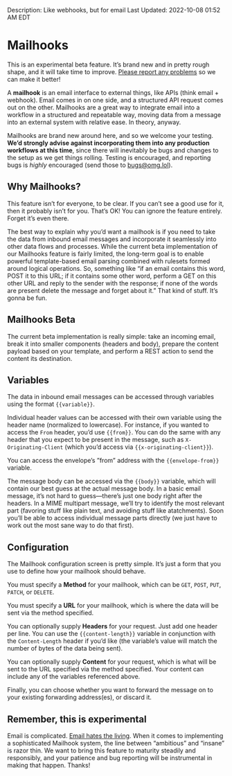 Description: Like webhooks, but for email
Last Updated: 2022-10-08 01:52 AM EDT

# Mailhooks

<div class="message yellow-4-bg"><div class="message-icon"><i class="fa-regular fa-flask"></i></div><div class="message-text">This is an experimental beta feature.</strong> It’s brand new and in pretty rough shape, and it will take time to improve. <a href="/info/contact">Please report any problems</a> so we can make it better!</div></div>

A **mailhook** is an email interface to external things, like APIs (think email + webhook). Email comes in on one side, and a structured API request comes out on the other. Mailhooks are a great way to integrate email into a workflow in a structured and repeatable way, moving data from a message into an external system with relative ease. In theory, anyway.

Mailhooks are brand new around here, and so we welcome your testing. **We’d strongly advise against incorporating them into any production workflows at this time**, since there will inevitably be bugs and changes to the setup as we get things rolling. Testing is encouraged, and reporting bugs is _highly_ encouraged (send those to <a href="mailto:bugs@omg.lol">bugs@omg.lol</a>).

## Why Mailhooks?

This feature isn’t for everyone, to be clear. If you can’t see a good use for it, then it probably isn’t for you. That’s OK! You can ignore the feature entirely. Forget it’s even there.

The best way to explain why you’d want a mailhook is if you need to take the data from inbound email messages and incorporate it seamlessly into other data flows and processes. While the current beta implementation of our Mailhooks feature is fairly limited, the long-term goal is to enable powerful template-based email parsing combined with rulesets formed around logical operations. So, something like “if an email contains this word, POST it to this URL; if it contains some other word, perform a GET on this other URL and reply to the sender with the response; if none of the words are present delete the message and forget about it.” That kind of stuff. It’s gonna be fun.

## Mailhooks Beta

The current beta implementation is really simple: take an incoming email, break it into smaller components (headers and body), prepare the content payload based on your template, and perform a REST action to send the content its destination.

## Variables

The data in inbound email messages can be accessed through variables using the format `{{variable}}`.

Individual header values can be accessed with their own variable using the header name (normalized to lowercase). For instance, if you wanted to access the `From` header, you’d use `{{from}}`. You can do the same with any header that you expect to be present in the message, such as `X-Originating-Client` (which you’d access via `{{x-originating-client}}`).

You can access the envelope’s ”from” address with the `{{envelope-from}}` variable.

The message body can be accessed via the `{{body}}` variable, which will contain our best guess at the actual message body. In a basic email message, it’s not hard to guess—there’s just one body right after the headers. In a MIME multipart message, we’ll try to identify the most relevant part (favoring stuff like plain text, and avoiding stuff like atatchments). Soon you’ll be able to access individual message parts directly (we just have to work out the most sane way to do that first).

## Configuration

The Mailhook configuration screen is pretty simple. It’s just a form that you use to define how your mailhook should behave.

You must specify a **Method** for your mailhook, which can be `GET`, `POST`, `PUT`, `PATCH`, or `DELETE`.

You must specify a **URL** for your mailhook, which is where the data will be sent via the method specified.

You can optionally supply **Headers** for your request. Just add one header per line. You can use the `{{content-length}}` variable in conjunction with the `Content-Length` header if you’d like (the variable’s value will match the number of bytes of the data being sent).

You can optionally supply **Content** for your request, which is what will be sent to the URL specified via the method specified. Your content can include any of the variables referenced above.

Finally, you can choose whether you want to forward the message on to your existing forwarding address(es), or discard it.

## Remember, this is experimental

Email is complicated. [Email hates the living](https://www.youtube.com/watch?v=4s9IjkMAmns). When it comes to implementing a sophisticated Mailhook system, the line between “ambitious” and “insane” is razor thin. We want to bring this feature to maturity steadily and responsibly, and your patience and bug reporting will be instrumental in making that happen. Thanks! <i class="fa-solid fa-cloud-rainbow"></i>
